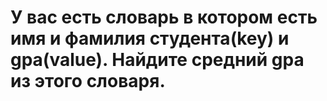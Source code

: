 # У вас есть словарь в котором есть имя и фамилия студента(key) и gpa(value). Найдите средний gpa из этого словаря.
